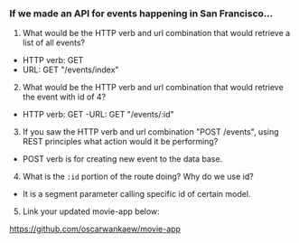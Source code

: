 ### If we made an API for events happening in San Francisco... 
1. What would be the HTTP verb and url combination that would retrieve a list of all events?

- HTTP verb: GET
- URL: GET "/events/index"

2. What would be the HTTP verb and url combination that would retrieve the event with id of 4?

- HTTP verb: GET
-URL: GET "/events/:id"

3. If you saw the HTTP verb and url combination "POST /events", using REST principles what action would it be performing?

- POST verb is for creating new event to the data base.

4. What is the `:id` portion of the route doing? Why do we use id? 

- It is a segment parameter calling specific id of certain model.

5. Link your updated movie-app below:

https://github.com/oscarwankaew/movie-app